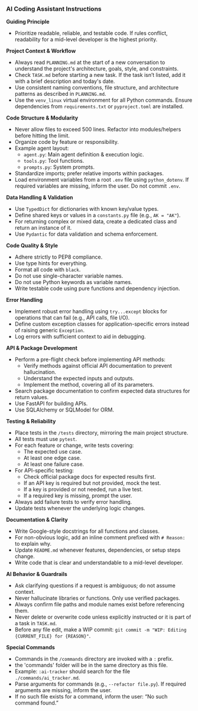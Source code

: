 ### AI Coding Assistant Instructions

**Guiding Principle**
- Prioritize readable, reliable, and testable code. If rules conflict, readability for a mid-level developer is the highest priority.

**Project Context & Workflow**
- Always read `PLANNING.md` at the start of a new conversation to understand the project's architecture, goals, style, and constraints.
- Check `TASK.md` before starting a new task. If the task isn’t listed, add it with a brief description and today's date.
- Use consistent naming conventions, file structure, and architecture patterns as described in `PLANNING.md`.
- Use the `venv_linux` virtual environment for all Python commands. Ensure dependencies from `requirements.txt` or `pyproject.toml` are installed.

**Code Structure & Modularity**
- Never allow files to exceed 500 lines. Refactor into modules/helpers before hitting the limit.
- Organize code by feature or responsibility.
- Example agent layout:
    - `agent.py`: Main agent definition & execution logic.
    - `tools.py`: Tool functions.
    - `prompts.py`: System prompts.
- Standardize imports; prefer relative imports within packages.
- Load environment variables from a root `.env` file using `python_dotenv`. If required variables are missing, inform the user. Do not commit `.env`.

**Data Handling & Validation**
- Use `TypedDict` for dictionaries with known key/value types.
- Define shared keys or values in a `constants.py` file (e.g., `AK = "AK"`).
- For returning complex or mixed data, create a dedicated class and return an instance of it.
- Use `Pydantic` for data validation and schema enforcement.

**Code Quality & Style**
- Adhere strictly to PEP8 compliance.
- Use type hints for everything.
- Format all code with `black`.
- Do not use single-character variable names.
- Do not use Python keywords as variable names.
- Write testable code using pure functions and dependency injection.

**Error Handling**
- Implement robust error handling using `try...except` blocks for operations that can fail (e.g., API calls, file I/O).
- Define custom exception classes for application-specific errors instead of raising generic `Exception`.
- Log errors with sufficient context to aid in debugging.

**API & Package Development**
- Perform a pre-flight check before implementing API methods:
    - Verify methods against official API documentation to prevent hallucination.
    - Understand the expected inputs and outputs.
    - Implement the method, covering all of its parameters.
- Search package documentation to confirm expected data structures for return values.
- Use FastAPI for building APIs.
- Use SQLAlchemy or SQLModel for ORM.

**Testing & Reliability**
- Place tests in the `/tests` directory, mirroring the main project structure.
- All tests must use `pytest`.
- For each feature or change, write tests covering:
    - The expected use case.
    - At least one edge case.
    - At least one failure case.
- For API-specific testing:
    - Check official package docs for expected results first.
    - If an API key is required but not provided, mock the test.
    - If a key is provided or not needed, run a live test.
    - If a required key is missing, prompt the user.
- Always add failure tests to verify error handling.
- Update tests whenever the underlying logic changes.

**Documentation & Clarity**
- Write Google-style docstrings for all functions and classes.
- For non-obvious logic, add an inline comment prefixed with `# Reason: ` to explain why.
- Update `README.md` whenever features, dependencies, or setup steps change.
- Write code that is clear and understandable to a mid-level developer.

**AI Behavior & Guardrails**
- Ask clarifying questions if a request is ambiguous; do not assume context.
- Never hallucinate libraries or functions. Only use verified packages.
- Always confirm file paths and module names exist before referencing them.
- Never delete or overwrite code unless explicitly instructed or it is part of a task in `TASK.md`.
- Before any file edit, make a WIP commit: `git commit -m "WIP: Editing {CURRENT_FILE} for {REASON}"`.

**Special Commands**
- Commands in the `/commands` directory are invoked with a `:` prefix.
- the 'commands' folder will be in the same directory as this file.
- Example: `:ai-tracker` should search for the file `./commands/ai_tracker.md`.
- Parse arguments for commands (e.g., `--refactor file.py`). If required arguments are missing, inform the user.
- If no such file exists for a command, inform the user: “No such command found.”